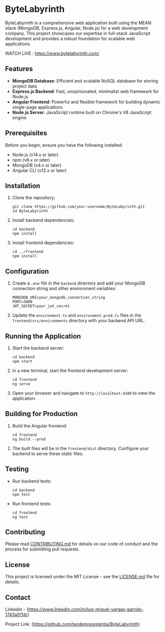# ByteLabyrinth

ByteLabyrinth is a comprehensive web application built using the MEAN stack (MongoDB, Express.js, Angular, Node.js) for a web development company. This project showcases our expertise in full-stack JavaScript development and provides a robust foundation for scalable web applications.

WATCH LIVE : https://www.bytelabyrinth.com/

## Features

- **MongoDB Database**: Efficient and scalable NoSQL database for storing project data
- **Express.js Backend**: Fast, unopinionated, minimalist web framework for Node.js
- **Angular Frontend**: Powerful and flexible framework for building dynamic single-page applications
- **Node.js Server**: JavaScript runtime built on Chrome's V8 JavaScript engine

## Prerequisites

Before you begin, ensure you have the following installed:
- Node.js (v14.x or later)
- npm (v6.x or later)
- MongoDB (v4.x or later)
- Angular CLI (v12.x or later)

## Installation

1. Clone the repository:
   ```
   git clone https://github.com/your-username/ByteLabyrinth.git
   cd ByteLabyrinth
   ```

2. Install backend dependencies:
   ```
   cd backend
   npm install
   ```

3. Install frontend dependencies:
   ```
   cd ../frontend
   npm install
   ```

## Configuration

1. Create a `.env` file in the `backend` directory and add your MongoDB connection string and other environment variables:
   ```
   MONGODB_URI=your_mongodb_connection_string
   PORT=3000
   JWT_SECRET=your_jwt_secret
   ```

2. Update the `environment.ts` and `environment.prod.ts` files in the `frontend/src/environments` directory with your backend API URL.

## Running the Application

1. Start the backend server:
   ```
   cd backend
   npm start
   ```

2. In a new terminal, start the frontend development server:
   ```
   cd frontend
   ng serve
   ```

3. Open your browser and navigate to `http://localhost:4200` to view the application.

## Building for Production

1. Build the Angular frontend:
   ```
   cd frontend
   ng build --prod
   ```

2. The built files will be in the `frontend/dist` directory. Configure your backend to serve these static files.

## Testing

- Run backend tests:
  ```
  cd backend
  npm test
  ```

- Run frontend tests:
  ```
  cd frontend
  ng test
  ```

## Contributing

Please read [CONTRIBUTING.md](CONTRIBUTING.md) for details on our code of conduct and the process for submitting pull requests.

## License

This project is licensed under the MIT License - see the [LICENSE.md](LICENSE.md) file for details.

## Contact

Linkedin - (https://www.linkedin.com/in/luis-miguel-vargas-garrido-1743a0114/)

Project Link: (https://github.com/tandemresistentia/ByteLabyrinth)

